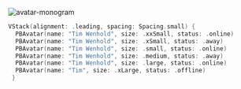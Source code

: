 ![avatar-monogram](https://github.com/powerhome/playbook/assets/92755007/c7fd747d-46a9-4da0-8d89-dfa3647ea572)

```swift
VStack(alignment: .leading, spacing: Spacing.small) {
  PBAvatar(name: "Tim Wenhold", size: .xxSmall, status: .online)
  PBAvatar(name: "Tim Wenhold", size: .xSmall, status: .away)
  PBAvatar(name: "Tim Wenhold", size: .small, status: .online)
  PBAvatar(name: "Tim Wenhold", size: .medium, status: .away)
  PBAvatar(name: "Tim Wenhold", size: .large, status: .online)
  PBAvatar(name: "Tim", size: .xLarge, status: .offline)
 }
```
